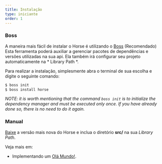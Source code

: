 ```yaml
---
title: Instalação
type: iniciante
order: 1
---
```


### Boss

A maneira mais fácil de instalar o Horse é utilizando o [Boss](https://github.com/HashLoad/boss) (Recomendado)
Esta ferramenta poderá auxiliar a gerenciar pacotes de dependências e versões utilizadas na sua api.
Ela também irá configurar seu projeto automaticamente na * Library Path *.

Para realizar a instalação, simplesmente abra o terminal de sua escolha e digite o seguinte comando:

``` bash
$ boss init
$ boss install horse
```

*NOTE: it is worth mentioning that the command `boss init` is to initialize the dependency manager and must be executed only once. If you have already done so, there is no need to do it again.*

### Manual

[Baixe](https://github.com/HashLoad/boss/releases/latest) a versão mais nova do Horse e inclua o diretório __src/__ na sua *Library Path*.

Veja mais em:
  * Implementando um [Olá Mundo!](/hello-world).